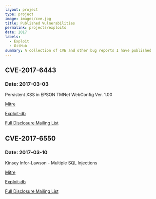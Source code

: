 ```yaml
---
layout: project
type: project
image: images/cve.jpg
title: Published Vulnerabilities
permalink: projects/exploits
date: 2017
labels:
  - Exploit
  - GitHub
summary: A collection of CVE and other bug reports I have published
---
```


## CVE-2017-6443
### Date: 2017-03-03
Persistent XSS in EPSON TMNet WebConfig Ver. 1.00

[Mitre](https://cve.mitre.org/cgi-bin/cvename.cgi?name=CVE-2017-6443)

[Exploit-db](https://www.exploit-db.com/exploits/41502/)

[Full Disclosure Mailing List](http://seclists.org/fulldisclosure/2017/Mar/5)

## CVE-2017-6550
### Date: 2017-03-10
Kinsey Infor-Lawson - Multiple SQL Injections

[Mitre](https://cve.mitre.org/cgi-bin/cvename.cgi?name=CVE-2017-6550)

[Exploit-db](https://www.exploit-db.com/exploits/41577/)

[Full Disclosure Mailing List](http://seclists.org/fulldisclosure/2017/Mar/31)
